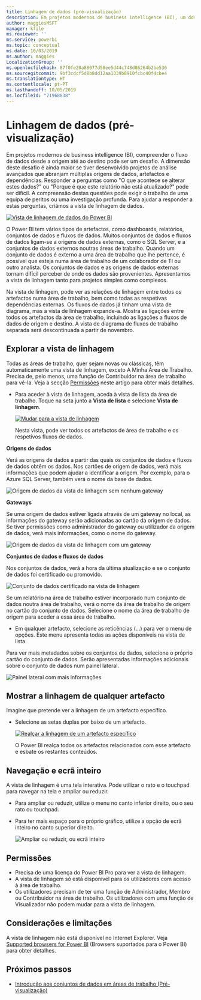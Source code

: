 ```yaml
---
title: Linhagem de dados (pré-visualização)
description: Em projetos modernos de business intelligence (BI), um dos principais desafios para muitos clientes é compreender o fluxo de dados desde a origem até ao destino.
author: maggiesMSFT
manager: kfile
ms.reviewer: ''
ms.service: powerbi
ms.topic: conceptual
ms.date: 10/03/2019
ms.author: maggies
LocalizationGroup: ''
ms.openlocfilehash: 87f0fe20a88077d58ee5d44c748d86264b2be536
ms.sourcegitcommit: 9bf3cdcf5d8b8dd12aa1339b8910fcbc40f4cbe4
ms.translationtype: HT
ms.contentlocale: pt-PT
ms.lasthandoff: 10/05/2019
ms.locfileid: "71968838"
---
```

# <a name="data-lineage-preview"></a>Linhagem de dados (pré-visualização)
Em projetos modernos de business intelligence (BI), compreender o fluxo de dados desde a origem até ao destino pode ser um desafio. A dimensão deste desafio é ainda maior se tiver desenvolvido projetos de análise avançados que abranjam múltiplas origens de dados, artefactos e dependências.  Responder a perguntas como "O que acontece se alterar estes dados?" ou "Porque é que este relatório não está atualizado?" pode ser difícil. A compreensão destas questões pode exigir o trabalho de uma equipa de peritos ou uma investigação profunda. Para ajudar a responder a estas perguntas, criámos a vista de linhagem de dados.

[ ![Vista de linhagem de dados do Power BI](media/service-data-lineage/power-bi-lineage-view-cropped.png) ](media/service-data-lineage/power-bi-lineage-view-full-size.png#lightbox)
 
O Power BI tem vários tipos de artefactos, como dashboards, relatórios, conjuntos de dados e fluxos de dados. Muitos conjuntos de dados e fluxos de dados ligam-se a origens de dados externas, como o SQL Server, e a conjuntos de dados externos noutras áreas de trabalho. Quando um conjunto de dados é externo a uma área de trabalho que lhe pertence, é possível que esteja numa área de trabalho de um colaborador de TI ou outro analista. Os conjuntos de dados e as origens de dados externas tornam difícil perceber de onde os dados são provenientes. Apresentamos a vista de linhagem tanto para projetos simples como complexos. 

Na vista de linhagem, pode ver as relações de linhagem entre todos os artefactos numa área de trabalho, bem como todas as respetivas dependências externas. Os fluxos de dados já tinham uma vista de diagrama, mas a vista de linhagem expande-a. Mostra as ligações entre todos os artefactos da área de trabalho, incluindo as ligações a fluxos de dados de origem e destino. A vista de diagrama de fluxos de trabalho separada será descontinuada a partir de novembro.

## <a name="explore-lineage-view"></a>Explorar a vista de linhagem

Todas as áreas de trabalho, quer sejam novas ou clássicas, têm automaticamente uma vista de linhagem, exceto A Minha Área de Trabalho. Precisa de, pelo menos, uma função de Contribuidor na área de trabalho para vê-la. Veja a secção [Permissões](#permissions) neste artigo para obter mais detalhes. 

- Para aceder à vista de linhagem, aceda à vista de lista da área de trabalho. Toque na seta junto a **Vista de lista** e selecione **Vista de linhagem**.

    [ ![Mudar para a vista de linhagem](media/service-data-lineage/power-bi-lineage-list-view-cropped.png) ](media/service-data-lineage/power-bi-lineage-list-view.png#lightbox)

    Nesta vista, pode ver todos os artefactos de área de trabalho e os respetivos fluxos de dados.

**Origens de dados**

Verá as origens de dados a partir das quais os conjuntos de dados e fluxos de dados obtêm os dados. Nos cartões de origem de dados, verá mais informações que podem ajudar a identificar a origem. Por exemplo, para o Azure SQL Server, também verá o nome da base de dados.

![Origem de dados da vista de linhagem sem nenhum gateway](media/service-data-lineage/power-bi-lineage-data-source-no-gateway.png)
 
**Gateways**

Se uma origem de dados estiver ligada através de um gateway no local, as informações do gateway serão adicionadas ao cartão da origem de dados. Se tiver permissões como administrador do gateway ou utilizador da origem de dados, verá mais informações, como o nome do gateway.

![Origem de dados da vista de linhagem com um gateway](media/service-data-lineage/power-bi-lineage-data-source-with-gateway.png)

**Conjuntos de dados e fluxos de dados**
 
Nos conjuntos de dados, verá a hora da última atualização e se o conjunto de dados foi certificado ou promovido.

![Conjunto de dados certificado na vista de linhagem](media/service-data-lineage/power-bi-lineage-external-certified-dataset.png)
 
Se um relatório na área de trabalho estiver incorporado num conjunto de dados noutra área de trabalho, verá o nome da área de trabalho de origem no cartão do conjunto de dados. Selecione o nome da área de trabalho de origem para aceder a essa área de trabalho.
 
- Em qualquer artefacto, selecione as reticências (...) para ver o menu de opções. Este menu apresenta todas as ações disponíveis na vista de lista.
  
Para ver mais metadados sobre os conjuntos de dados, selecione o próprio cartão do conjunto de dados. Serão apresentadas informações adicionais sobre o conjunto de dados num painel lateral.

![Painel lateral com mais informações](media/service-data-lineage/power-bi-lineage-side-pane.png)
 
## <a name="show-lineage-for-any-artifact"></a>Mostrar a linhagem de qualquer artefacto 

Imagine que pretende ver a linhagem de um artefacto específico.

- Selecione as setas duplas por baixo de um artefacto.

    [ ![Realçar a linhagem de um artefacto específico](media/service-data-lineage/power-bi-lineage-highlight-cropped.png) ](media/service-data-lineage/power-bi-lineage-highlight-full-size.png#lightbox)

    O Power BI realça todos os artefactos relacionados com esse artefacto e esbate os restantes conteúdos. 

## <a name="navigation-and-full-screen"></a>Navegação e ecrã inteiro 

A vista de linhagem é uma tela interativa. Pode utilizar o rato e o touchpad para navegar na tela e ampliar ou reduzir.  

- Para ampliar ou reduzir, utilize o menu no canto inferior direito, ou o seu rato ou touchpad. 

- Para ter mais espaço para o próprio gráfico, utilize a opção de ecrã inteiro no canto superior direito. 

    ![Ampliar ou reduzir, ou ecrã inteiro](media/service-data-lineage/power-bi-lineage-zoom-full-screen.png)

## <a name="permissions"></a>Permissões

- Precisa de uma licença do Power BI Pro para ver a vista de linhagem.
- A vista de linhagem só está disponível para os utilizadores com acesso à área de trabalho.
- Os utilizadores precisam de ter uma função de Administrador, Membro ou Contribuidor na área de trabalho. Os utilizadores com uma função de Visualizador não podem mudar para a vista de linhagem.

## <a name="considerations-and-limitations"></a>Considerações e limitações

A vista de linhagem não está disponível no Internet Explorer. Veja [Supported browsers for Power BI](power-bi-browsers.md) (Browsers suportados para o Power BI) para obter detalhes.

## <a name="next-steps"></a>Próximos passos

- [Introdução aos conjuntos de dados em áreas de trabalho (Pré-visualização)](service-datasets-across-workspaces.md)
